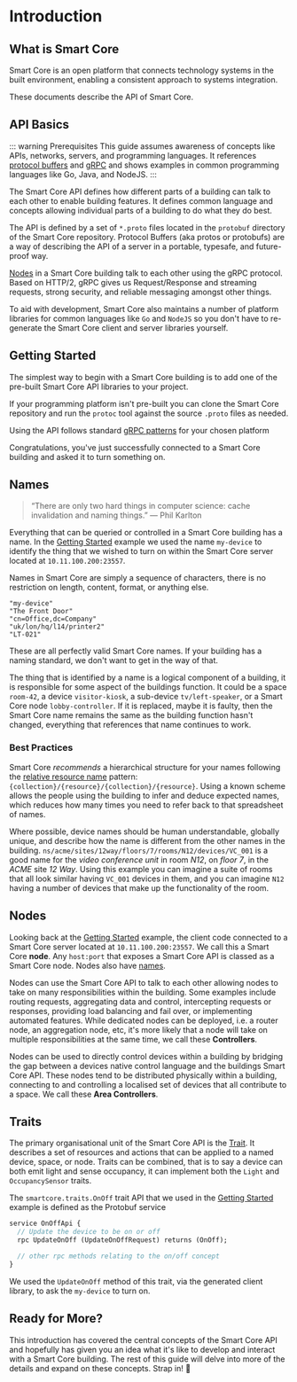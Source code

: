 # Introduction

## What is Smart Core

Smart Core is an open platform that connects technology systems in the built environment, enabling a consistent approach to systems integration.

These documents describe the API of Smart Core.


## API Basics

::: warning Prerequisites
This guide assumes awareness of concepts like APIs, networks, servers, and programming languages. It references [protocol buffers](https://developers.google.com/protocol-buffers) and [gRPC](https://grpc.io/) and shows examples in common programming languages like Go, Java, and NodeJS.
:::

The Smart Core API defines how different parts of a building can talk to each other to enable building features. It defines common language and concepts allowing individual parts of a building to do what they do best.

The API is defined by a set of `*.proto` files located in the `protobuf` directory of the Smart Core repository. Protocol Buffers (aka protos or protobufs) are a way of describing the API of a server in a portable, typesafe, and future-proof way. 

[Nodes](#nodes) in a Smart Core building talk to each other using the gRPC protocol. Based on HTTP/2, gRPC gives us Request/Response and streaming requests, strong security, and reliable messaging amongst other things. 

To aid with development, Smart Core also maintains a number of platform libraries for common languages like `Go` and `NodeJS` so you don't have to re-generate the Smart Core client and server libraries yourself.


## Getting Started

The simplest way to begin with a Smart Core building is to add one of the pre-built Smart Core API libraries to your project.

<code-switcher :languages="{go:'Go', java:'Java', nodejs: 'NodeJS'}">
<template v-slot:go>

```bash
go get -u git.vanti.co.uk/smartcore/sc-api/go
```
</template>
<template v-slot:java>

```xml
<dependency>
  <groupId>dev.smartcore</groupId>
  <artifactId>sc-api-java</artifactId>
  <version>1.0.0-SNAPSHOT</version>
</dependency>
```

</template>
<template v-slot:nodejs>

```bash
# api proto files
yarn add @smart-core-os/sc-api
# tools used to call the api
yarn add grpc @grpc/proto-loader google-proto-files
```
</template>
</code-switcher>

If your programming platform isn't pre-built you can clone the Smart Core repository and run the `protoc` tool against the source `.proto` files as needed.

Using the API follows standard [gRPC patterns](https://grpc.io/docs/languages/) for your chosen platform

<code-switcher :languages="{go:'Go',java:'Java',nodejs:'NodeJS'}">
<template v-slot:go>

```go
package main

import (
    "fmt"
    
    "git.vanti.co.uk/smartcore/sc-api/go/traits"
    "google.golang.org/grpc"
)

func main() {
    // connect to a Smart Core server
    conn, _ := grpc.Dial("10.11.100.200:23557")
    defer conn.Close()
    // create a trait client
    onOffClient := traits.NewOnOffApiClient(conn)
    // turn my-device on
    res, _ := onOffClient.UpdateOnOff(&traits.UpdateOnOffRequest{
        Name: "my-device",
        OnOff: &traits.OnOff{
            State: traits.OnOff_ON,
        },
    })
    fmt.Printf("my-device is now %v", res.GetState())
    // Outputs: my-device is now ON
}
```

</template>
<template v-slot:java>

```java
import dev.smartcore.traits.*;
import io.grpc.*;

class OnOffClient {
  public static void main(String[] args) {
    // connect to the Smart Core server
    Channel channel = ManagedChannelBuilder.forAddress("10.11.100.200", 23557).build();
    // create a trait client
    OnOffApiBlockingStub onOffClient = OnOffApiGrpc.newBlockingStub(channel);
    try {
      // turn on my-device
      OnOff res = onOffClient.UpdateOnOff(UpdateOnOffRequest.newBuilder()
          .setOnOff(OnOff.newBuilder()
              .setState(OnOff.State.ON)
          )
          .build());
      System.out.println("my-device is now " + res.getState());
      // > my-device is now ON
    } catch (StatusRuntimeException e) {
      // handle the error
    }
  }
}
```
</template>
<template v-slot:nodejs>

```js
const path = require('path'); 
const PROTO_ROOT = path.dirname(require.resolve('@smart-core-os/sc-api/package.json'));
const INCLUDE_DIRS = [
  path.dirname(require.resolve('google-proto-files/package.json')), // well-known-types
  path.resolve(PROTO_ROOT, './proto/'), // root of all the smart core protos
];
const PROTO_PATH = path.resolve(PROTO_ROOT, './protos/traits/on-off.proto');

const grpc = require('grpc');
const protoLoader = require('@grpc/proto-loader');
const packageDefinition = protoLoader.loadSync(
  PROTO_PATH,
  {
    keepCase: true,
    longs: String,
    enums: String,
    default: true,
    oneofs: true,
    includeDirs: INCLUDE_DIRS
  }
);
const traits = grpc.loadPackageDefinition(packageDefinition).smartcore.traits;

// create a trait client that talks to the Smart Core server
const client = new traits.OnOffApi('10.11.100.200:23557');
// turn on my-device
client.updateOnOff({
  name: 'my-device',
  on_off: {state: 'ON'}
}, (err, res) => {
  if (err) return; // handle errors
  console.log(`my-device is now ${res.state}`);
  // prints 'my-device is now ON'
});
```
</template>
</code-switcher>

Congratulations, you've just successfully connected to a Smart Core building and asked it to turn something on.


## Names

> “There are only two hard things in computer science: cache invalidation and naming things.” — Phil Karlton

Everything that can be queried or controlled in a Smart Core building has a name. In the [Getting Started](#getting-started) example we used the name `my-device` to identify the thing that we wished to turn on within the Smart Core server located at `10.11.100.200:23557`.

Names in Smart Core are simply a sequence of characters, there is no restriction on length, content, format, or anything else. 

```
"my-device"
"The Front Door"
"cn=Office,dc=Company"
"uk/lon/hq/l14/printer2"
"LT-021"
```

These are all perfectly valid Smart Core names. If your building has a naming standard, we don't want to get in the way of that.

The thing that is identified by a name is a logical component of a building, it is responsible for some aspect of the buildings function. It could be a space `room-42`, a device `visitor-kiosk`, a sub-device `tv/left-speaker`, or a Smart Core node `lobby-controller`. If it is replaced, maybe it is faulty, then the Smart Core name remains the same as the building function hasn't changed, everything that references that name continues to work.


### Best Practices

Smart Core _recommends_ a hierarchical structure for your names following the [relative resource name](https://cloud.google.com/apis/design/resource_names) pattern: `{collection}/{resource}/{collection}/{resource}`. Using a known scheme allows the people using the building to infer and deduce expected names, which reduces how many times you need to refer back to that spreadsheet of names.

Where possible, device names should be human understandable, globally unique, and describe how the name is different from the other names in the building. `ns/acme/sites/12way/floors/7/rooms/N12/devices/VC_001` is a good name for the _video conference unit_ in room _N12_, on _floor 7_, in the _ACME_ site _12 Way_. Using this example you can imagine a suite of rooms that all look similar having `VC_001` devices in them, and you can imagine `N12` having a number of devices that make up the functionality of the room.


## Nodes

Looking back at the [Getting Started](#getting-started) example, the client code connected to a Smart Core server located at `10.11.100.200:23557`. We call this a Smart Core **node**. Any `host:port` that exposes a Smart Core API is classed as a Smart Core node. Nodes also have [names](#names).

Nodes can use the Smart Core API to talk to each other allowing nodes to take on many responsibilities within the building. Some examples include routing requests, aggregating data and control, intercepting requests or responses, providing load balancing and fail over, or implementing automated features. While dedicated nodes can be deployed, i.e. a router node, an aggregation node, etc, it's more likely that a node will take on multiple responsibilities at the same time, we call these **Controllers**.

Nodes can be used to directly control devices within a building by bridging the gap between a devices native control language and the buildings Smart Core API. These nodes tend to be distributed physically within a building, connecting to and controlling a localised set of devices that all contribute to a space. We call these **Area Controllers**.


## Traits

The primary organisational unit of the Smart Core API is the [Trait](traits.md). It describes a set of resources and actions that can be applied to a named device, space, or node. Traits can be combined, that is to say a device can both emit light and sense occupancy, it can implement both the `Light` and `OccupancySensor` traits.

The `smartcore.traits.OnOff` trait API that we used in the [Getting Started](#getting-started) example is defined as the Protobuf service

```protobuf
service OnOffApi {
  // Update the device to be on or off
  rpc UpdateOnOff (UpdateOnOffRequest) returns (OnOff);

  // other rpc methods relating to the on/off concept
}
```

We used the `UpdateOnOff` method of this trait, via the generated client library, to ask the `my-device` to turn on.

## Ready for More?

This introduction has covered the central concepts of the Smart Core API and hopefully has given you an idea what it's like to develop and interact with a Smart Core building. The rest of this guide will delve into more of the details and expand on these concepts. Strap in! :rocket:
